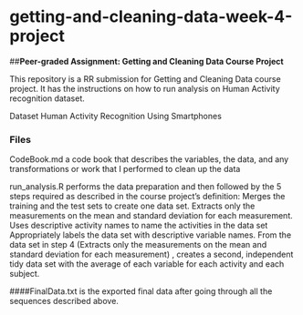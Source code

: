 # getting-and-cleaning-data-week-4-project
##**Peer-graded Assignment: Getting and Cleaning Data Course Project**

This repository is a RR submission for Getting and Cleaning Data course project. It has the instructions on how to run analysis on Human Activity recognition dataset.

Dataset
Human Activity Recognition Using Smartphones

### Files
CodeBook.md a code book that describes the variables, the data, and any transformations or work that I performed to clean up the data

run_analysis.R performs the data preparation and then followed by the 5 steps required as described in the course project’s definition:
Merges the training and the test sets to create one data set.
Extracts only the measurements on the mean and standard deviation for each measurement.
Uses descriptive activity names to name the activities in the data set
Appropriately labels the data set with descriptive variable names.
From the data set in step 4 (Extracts only the measurements on the mean and standard deviation for each measurement) , creates a second, independent tidy data set with the average of each variable for each activity and each subject.

####FinalData.txt is the exported final data after going through all the sequences described above.
